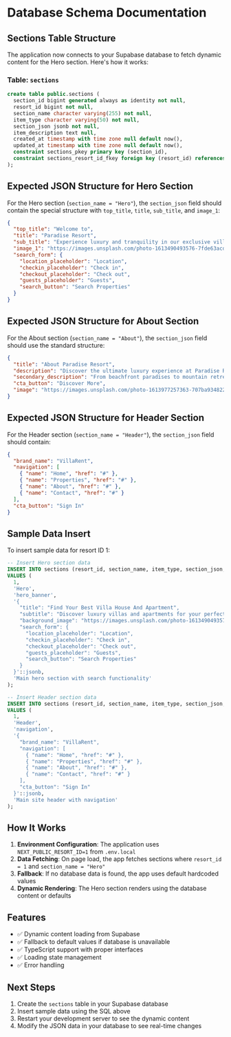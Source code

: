 # Database Schema Documentation

## Sections Table Structure

The application now connects to your Supabase database to fetch dynamic content for the Hero section. Here's how it works:

### Table: `sections`

```sql
create table public.sections (
  section_id bigint generated always as identity not null,
  resort_id bigint not null,
  section_name character varying(255) not null,
  item_type character varying(50) not null,
  section_json jsonb not null,
  item_description text null,
  created_at timestamp with time zone null default now(),
  updated_at timestamp with time zone null default now(),
  constraint sections_pkey primary key (section_id),
  constraint sections_resort_id_fkey foreign key (resort_id) references resorts (id) on delete cascade
);
```

## Expected JSON Structure for Hero Section

For the Hero section (`section_name = "Hero"`), the `section_json` field should contain the special structure with `top_title`, `title`, `sub_title`, and `image_1`:

```json
{
  "top_title": "Welcome to",
  "title": "Paradise Resort", 
  "sub_title": "Experience luxury and tranquility in our exclusive villas",
  "image_1": "https://images.unsplash.com/photo-1613490493576-7fde63acd811?ixlib=rb-4.0.3&auto=format&fit=crop&w=2071&q=80",
  "search_form": {
    "location_placeholder": "Location",
    "checkin_placeholder": "Check in",
    "checkout_placeholder": "Check out",
    "guests_placeholder": "Guests",
    "search_button": "Search Properties"
  }
}
```

## Expected JSON Structure for About Section

For the About section (`section_name = "About"`), the `section_json` field should use the standard structure:

```json
{
  "title": "About Paradise Resort",
  "description": "Discover the ultimate luxury experience at Paradise Resort. Our carefully curated collection features the world's most spectacular villas, each offering unparalleled comfort and breathtaking views.",
  "secondary_description": "From beachfront paradises to mountain retreats, we provide extraordinary experiences that exceed expectations. Every property is hand-selected for its unique character and exceptional quality.",
  "cta_button": "Discover More",
  "image": "https://images.unsplash.com/photo-1613977257363-707ba9348227?ixlib=rb-4.0.3&auto=format&fit=crop&w=2070&q=80"
}
```

## Expected JSON Structure for Header Section

For the Header section (`section_name = "Header"`), the `section_json` field should contain:

```json
{
  "brand_name": "VillaRent",
  "navigation": [
    { "name": "Home", "href": "#" },
    { "name": "Properties", "href": "#" },
    { "name": "About", "href": "#" },
    { "name": "Contact", "href": "#" }
  ],
  "cta_button": "Sign In"
}
```

## Sample Data Insert

To insert sample data for resort ID 1:

```sql
-- Insert Hero section data
INSERT INTO sections (resort_id, section_name, item_type, section_json, item_description) 
VALUES (
  1, 
  'Hero', 
  'hero_banner',
  '{
    "title": "Find Your Best Villa House And Apartment",
    "subtitle": "Discover luxury villas and apartments for your perfect getaway",
    "background_image": "https://images.unsplash.com/photo-1613490493576-7fde63acd811?ixlib=rb-4.0.3&auto=format&fit=crop&w=2071&q=80",
    "search_form": {
      "location_placeholder": "Location",
      "checkin_placeholder": "Check in",
      "checkout_placeholder": "Check out",
      "guests_placeholder": "Guests",
      "search_button": "Search Properties"
    }
  }'::jsonb,
  'Main hero section with search functionality'
);

-- Insert Header section data
INSERT INTO sections (resort_id, section_name, item_type, section_json, item_description) 
VALUES (
  1, 
  'Header', 
  'navigation',
  '{
    "brand_name": "VillaRent",
    "navigation": [
      { "name": "Home", "href": "#" },
      { "name": "Properties", "href": "#" },
      { "name": "About", "href": "#" },
      { "name": "Contact", "href": "#" }
    ],
    "cta_button": "Sign In"
  }'::jsonb,
  'Main site header with navigation'
);
```

## How It Works

1. **Environment Configuration**: The application uses `NEXT_PUBLIC_RESORT_ID=1` from `.env.local`
2. **Data Fetching**: On page load, the app fetches sections where `resort_id = 1` and `section_name = "Hero"`
3. **Fallback**: If no database data is found, the app uses default hardcoded values
4. **Dynamic Rendering**: The Hero section renders using the database content or defaults

## Features

- ✅ Dynamic content loading from Supabase
- ✅ Fallback to default values if database is unavailable
- ✅ TypeScript support with proper interfaces
- ✅ Loading state management
- ✅ Error handling

## Next Steps

1. Create the `sections` table in your Supabase database
2. Insert sample data using the SQL above
3. Restart your development server to see the dynamic content
4. Modify the JSON data in your database to see real-time changes